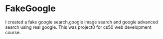 # FakeGoogle
I created a fake google search,google image search and google advanced search using real google.
This was project0 for cs50 web development course.
